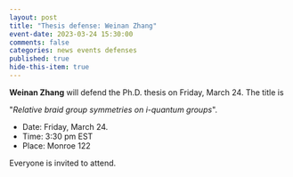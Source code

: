 ```yaml
---
layout: post
title: "Thesis defense: Weinan Zhang"
event-date: 2023-03-24 15:30:00
comments: false
categories: news events defenses
published: true
hide-this-item: true
---
```


**Weinan Zhang** will defend the Ph.D. thesis on Friday, March 24.
The title is

"_Relative braid group symmetries on i-quantum groups_".

- Date: Friday, March 24.
- Time: 3:30 pm EST
- Place: Monroe 122

Everyone is invited to attend.

